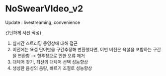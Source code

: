 # NoSwearVIdeo_v2
Update : livestreaming, convenience


간단하게 사전 작성)

1. 실시간 스트리밍 동영상에 대해 접근
2. 이전에는 욕설 단어만을 구간추정해 변환했다면, 이번 버전은 욕설을 포함하는 구간을 변환함
   -> 헛추정으로 인한 오류 제거
3. 대체어 찾기, 최선의 대체어 선택 성능향상
4. 생성한 음성의 음량, 빠르기 조절로 성능향상

